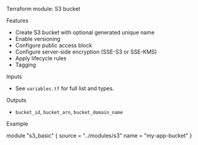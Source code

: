 Terraform module: S3 bucket

Features
- Create S3 bucket with optional generated unique name
- Enable versioning
- Configure public access block
- Configure server-side encryption (SSE-S3 or SSE-KMS)
- Apply lifecycle rules
- Tagging

Inputs
- See `variables.tf` for full list and types.

Outputs
- `bucket_id`, `bucket_arn`, `bucket_domain_name`

Example

module "s3_basic" {
  source = "../modules/s3"
  name   = "my-app-bucket"
}
